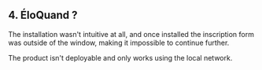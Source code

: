 ## 4. ÉloQuand ?

The installation wasn't intuitive at all, and once installed the inscription form was outside of the window, making it impossible to continue further.

The product isn't deployable and only works using the local network.
